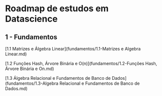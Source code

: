 # Roadmap de estudos em Datascience

## 1 - Fundamentos

[1.1 Matrizes e Álgebra Linear](fundamentos/1.1-Matrizes e Algebra Linear.md)

[1.2 Funções Hash, Árvore Binária e O(n)](fundamentos/1.2-Funções Hash, Árvore Binária e On.md)

[1.3 Álgebra Relacional e Fundamentos de Banco de Dados](fundamentos/1.3-Algebra Relacional e Fundamentos de Banco de Dados.md)
